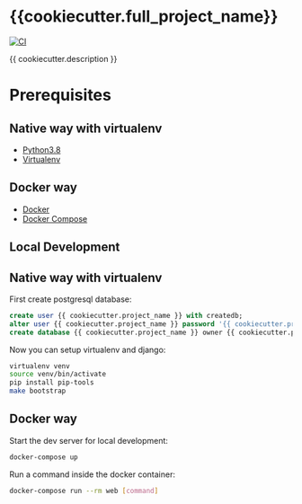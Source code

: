 # {{cookiecutter.full_project_name}}

[![CI](https://github.com/{{cookiecutter.github_username}}/{{cookiecutter.github_repository_name}}/actions/workflows/backend.yml/badge.svg)](https://github.com/{{cookiecutter.github_username}}/{{cookiecutter.github_repository_name}}/actions)

{{ cookiecutter.description }}

# Prerequisites

## Native way with virtualenv
- [Python3.8](https://www.python.org/downloads/)
- [Virtualenv](https://virtualenv.pypa.io/en/latest/)

## Docker way
- [Docker](https://docs.docker.com/engine/install/)  
- [Docker Compose](https://docs.docker.com/compose/install/)

## Local Development

## Native way with virtualenv

First create postgresql database:

```sql
create user {{ cookiecutter.project_name }} with createdb;
alter user {{ cookiecutter.project_name }} password '{{ cookiecutter.project_name }}';
create database {{ cookiecutter.project_name }} owner {{ cookiecutter.project_name }};
```
Now you can setup virtualenv and django:
```bash
virtualenv venv
source venv/bin/activate
pip install pip-tools
make bootstrap
```

## Docker way

Start the dev server for local development:
```bash
docker-compose up
```

Run a command inside the docker container:

```bash
docker-compose run --rm web [command]
```
